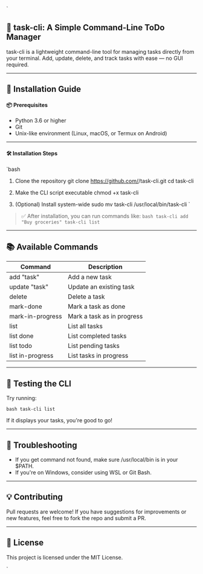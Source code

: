`
## 🧰 task-cli: A Simple Command-Line ToDo Manager

task-cli is a lightweight command-line tool for managing tasks directly from your terminal. Add, update, delete, and track tasks with ease — no GUI required.

---

## 🚀 Installation Guide

#### 📦 Prerequisites

- Python 3.6 or higher
- Git
- Unix-like environment (Linux, macOS, or Termux on Android)

---

#### 🛠️ Installation Steps

`bash

1. Clone the repository
git clone https://github.com/<your-username>/task-cli.git
cd task-cli

2. Make the CLI script executable
chmod +x task-cli

3. (Optional) Install system-wide
sudo mv task-cli /usr/local/bin/task-cli
`

> ✅ After installation, you can run commands like:
> `bash
> task-cli add "Buy groceries"
> task-cli list
> `

---

## 📚 Available Commands

| Command                        | Description                          |
|-------------------------------|--------------------------------------|
| add "task"                  | Add a new task                       |
| update <id> "task"          | Update an existing task              |
| delete <id>                 | Delete a task                        |
| mark-done <id>              | Mark a task as done                  |
| mark-in-progress <id>       | Mark a task as in progress           |
| list                        | List all tasks                       |
| list done                   | List completed tasks                 |
| list todo                   | List pending tasks                   |
| list in-progress           | List tasks in progress               |

---

## 🧪 Testing the CLI

Try running:

`bash
task-cli list
`

If it displays your tasks, you're good to go!

---

## 🧰 Troubleshooting

- If you get command not found, make sure /usr/local/bin is in your $PATH.
- If you're on Windows, consider using WSL or Git Bash.

---

## 💡 Contributing

Pull requests are welcome! If you have suggestions for improvements or new features, feel free to fork the repo and submit a PR.

---

## 📜 License

This project is licensed under the MIT License.

`
